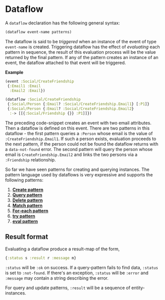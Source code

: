 # Dataflow

A `dataflow` declaration has the following general syntax:

```clojure
(dataflow event-name patterns)
```

The dataflow is said to be *triggered* when an instance of the event of type `event-name` is created.
Triggering dataflow has the effect of *evaluating* each pattern in sequence, the result of this evaluation
process will be the value returned by the final pattern. If any of the pattern creates an instance of an event,
the dataflow attached to that event will be triggered.

**Example**

```clojure
(event :Social/CreateFriendship
 {:Email1 :Email
  :Email2 :Email})

(dataflow :Social/CreateFriendship
 {:Social/Person {:Email? :Social/CreateFriendship.Email1} [:P1]}
 {:Social/Person {:Email? :Social/CreateFriendship.Email2}
  :-> [[{:Social/Friendship {}} :P1]]})
```

The preceding code-snippet creates an event with two email attributes. Then a dataflow is defined on this event.
There are two patterns in this dataflow - the first pattern queries a `:Person` whose email is the value of
`:CreateFriendship.Email1`. If such a person exists, evaluation proceeds to the next pattern, if the person could not be
found the dataflow returns with a `data-not-found` error. The second pattern will query the person whose email
is `CreateFriendship.Email2` and links the two persons via a `:Friendship` relationship.

So far we have seen patterns for creating and querying instances. The pattern language used by dataflows
is very expressive and supports the following patterns:

1. **[Create pattern](docs/language/business-logic/dataflow-patterns.md#create)**
2. **[Query pattern](docs/language/business-logic/dataflow-patterns.md#query)**
3. **[Delete pattern](docs/language/business-logic/dataflow-patterns.md#delete)**
4. **[Match pattern](docs/language/business-logic/dataflow-patterns.md#match)**
5. **[For-each pattern](docs/language/business-logic/dataflow-patterns.md#for-each)**
6. **[try pattern](docs/language/business-logic/dataflow-patterns.md#try)**
7. **[eval pattern](docs/language/business-logic/dataflow-patterns.md#eval)**

## Result format

Evaluating a dataflow produce a result-map of the form,

```clojure
{:status s :result r :message m}
```

`:status` will be `:ok` on success. If a query-pattern fails to find data, `:status` is set to `:not-found`.
If there's an exception, `:status` will be `:error` and `:message` may contain a string describing the error.

For query and update patterns, `:result` will be a sequence of entity-instances.
